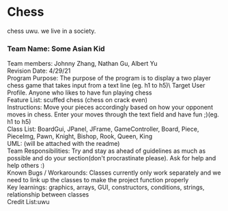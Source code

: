 # Chess
chess uwu.
we live in a society.

### Team Name: Some Asian Kid
Team members: Johnny Zhang, Nathan Gu, Albert Yu\
Revision Date: 4/29/21\
Program Purpose: The purpose of the program is to display a two player chess game that takes input from a text line (eg. h1 to h5)\ 
Target User Profile. Anyone who likes to have fun playing chess\
Feature List: scuffed chess (chess on crack even)\
Instructions: Move your pieces accordingly based on how your opponent moves in chess. Enter your moves through the text field and have fun ;)(eg. h1 to h5)\
Class List: BoardGui, JPanel, JFrame, GameController, Board, Piece, PieceImg, Pawn, Knight, Bishop, Rook, Queen, King\
UML: (will be attached with the readme)\
Team Responsibilities: Try and stay as ahead of guidelines as much as possible and do your section(don't procrastinate please). Ask for help and help others :) \
Known Bugs / Workarounds: Classes currently only work separately and we need to link up the classes to make the project function properly\
Key learnings: graphics, arrays, GUI, constructors, conditions, strings, relationship between classes\
Credit List:uwu
